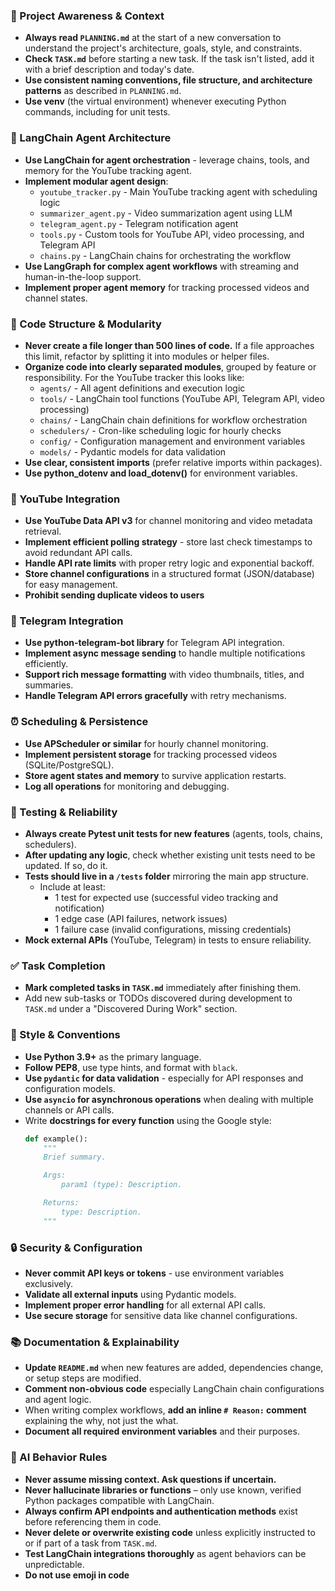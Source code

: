### 🔄 Project Awareness & Context
- **Always read `PLANNING.md`** at the start of a new conversation to understand the project's architecture, goals, style, and constraints.
- **Check `TASK.md`** before starting a new task. If the task isn't listed, add it with a brief description and today's date.
- **Use consistent naming conventions, file structure, and architecture patterns** as described in `PLANNING.md`.
- **Use venv** (the virtual environment) whenever executing Python commands, including for unit tests.

### 🤖 LangChain Agent Architecture
- **Use LangChain for agent orchestration** - leverage chains, tools, and memory for the YouTube tracking agent.
- **Implement modular agent design**:
  - `youtube_tracker.py` - Main YouTube tracking agent with scheduling logic
  - `summarizer_agent.py` - Video summarization agent using LLM
  - `telegram_agent.py` - Telegram notification agent
  - `tools.py` - Custom tools for YouTube API, video processing, and Telegram API
  - `chains.py` - LangChain chains for orchestrating the workflow
- **Use LangGraph for complex agent workflows** with streaming and human-in-the-loop support.
- **Implement proper agent memory** for tracking processed videos and channel states.

### 🧱 Code Structure & Modularity
- **Never create a file longer than 500 lines of code.** If a file approaches this limit, refactor by splitting it into modules or helper files.
- **Organize code into clearly separated modules**, grouped by feature or responsibility.
  For the YouTube tracker this looks like:
    - `agents/` - All agent definitions and execution logic
    - `tools/` - LangChain tool functions (YouTube API, Telegram API, video processing)
    - `chains/` - LangChain chain definitions for workflow orchestration
    - `schedulers/` - Cron-like scheduling logic for hourly checks
    - `config/` - Configuration management and environment variables
    - `models/` - Pydantic models for data validation
- **Use clear, consistent imports** (prefer relative imports within packages).
- **Use python_dotenv and load_dotenv()** for environment variables.

### 🎥 YouTube Integration
- **Use YouTube Data API v3** for channel monitoring and video metadata retrieval.
- **Implement efficient polling strategy** - store last check timestamps to avoid redundant API calls.
- **Handle API rate limits** with proper retry logic and exponential backoff.
- **Store channel configurations** in a structured format (JSON/database) for easy management.
- **Prohibit sending duplicate videos to users**

### 📱 Telegram Integration
- **Use python-telegram-bot library** for Telegram API integration.
- **Implement async message sending** to handle multiple notifications efficiently.
- **Support rich message formatting** with video thumbnails, titles, and summaries.
- **Handle Telegram API errors gracefully** with retry mechanisms.

### ⏰ Scheduling & Persistence
- **Use APScheduler or similar** for hourly channel monitoring.
- **Implement persistent storage** for tracking processed videos (SQLite/PostgreSQL).
- **Store agent states and memory** to survive application restarts.
- **Log all operations** for monitoring and debugging.

### 🧪 Testing & Reliability
- **Always create Pytest unit tests for new features** (agents, tools, chains, schedulers).
- **After updating any logic**, check whether existing unit tests need to be updated. If so, do it.
- **Tests should live in a `/tests` folder** mirroring the main app structure.
  - Include at least:
    - 1 test for expected use (successful video tracking and notification)
    - 1 edge case (API failures, network issues)
    - 1 failure case (invalid configurations, missing credentials)
- **Mock external APIs** (YouTube, Telegram) in tests to ensure reliability.

### ✅ Task Completion
- **Mark completed tasks in `TASK.md`** immediately after finishing them.
- Add new sub-tasks or TODOs discovered during development to `TASK.md` under a "Discovered During Work" section.

### 📎 Style & Conventions
- **Use Python 3.9+** as the primary language.
- **Follow PEP8**, use type hints, and format with `black`.
- **Use `pydantic` for data validation** - especially for API responses and configuration models.
- **Use `asyncio` for asynchronous operations** when dealing with multiple channels or API calls.
- Write **docstrings for every function** using the Google style:
  ```python
  def example():
      """
      Brief summary.

      Args:
          param1 (type): Description.

      Returns:
          type: Description.
      """
  ```

### 🔒 Security & Configuration
- **Never commit API keys or tokens** - use environment variables exclusively.
- **Validate all external inputs** using Pydantic models.
- **Implement proper error handling** for all external API calls.
- **Use secure storage** for sensitive data like channel configurations.

### 📚 Documentation & Explainability
- **Update `README.md`** when new features are added, dependencies change, or setup steps are modified.
- **Comment non-obvious code** especially LangChain chain configurations and agent logic.
- When writing complex workflows, **add an inline `# Reason:` comment** explaining the why, not just the what.
- **Document all required environment variables** and their purposes.

### 🧠 AI Behavior Rules
- **Never assume missing context. Ask questions if uncertain.**
- **Never hallucinate libraries or functions** – only use known, verified Python packages compatible with LangChain.
- **Always confirm API endpoints and authentication methods** exist before referencing them in code.
- **Never delete or overwrite existing code** unless explicitly instructed to or if part of a task from `TASK.md`.
- **Test LangChain integrations thoroughly** as agent behaviors can be unpredictable.
- **Do not use emoji in code**